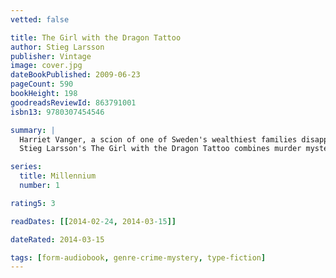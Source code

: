 ```yaml
---
vetted: false

title: The Girl with the Dragon Tattoo
author: Stieg Larsson
publisher: Vintage
image: cover.jpg
dateBookPublished: 2009-06-23
pageCount: 590
bookHeight: 198
goodreadsReviewId: 863791001
isbn13: 9780307454546

summary: |
  Harriet Vanger, a scion of one of Sweden's wealthiest families disappeared over forty years ago. All these years later, her aged uncle continues to seek the truth. He hires Mikael Blomkvist, a crusading journalist recently trapped by a libel conviction, to investigate. He is aided by the pierced and tattooed punk prodigy Lisbeth Salander. Together they tap into a vein of iniquity and corruption.
  Stieg Larsson's The Girl with the Dragon Tattoo combines murder mystery, family saga, love story, and financial intrigue into a complex and atmospheric novel.

series:
  title: Millennium
  number: 1

rating5: 3

readDates: [[2014-02-24, 2014-03-15]]

dateRated: 2014-03-15

tags: [form-audiobook, genre-crime-mystery, type-fiction]
---
```

